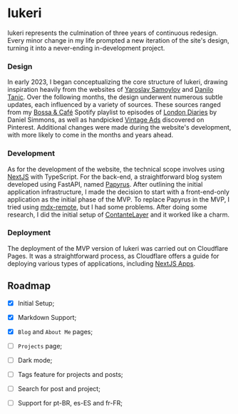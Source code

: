 # Iukeri
Iukeri represents the culmination of three years of continuous redesign. Every minor change in my life prompted a new iteration of the site's design, turning it into a never-ending in-development project.  

### Design
In early 2023, I began conceptualizing the core structure of Iukeri, drawing inspiration heavily from the websites of [Yaroslav Samoylov](https://yaosamo.com) and [Danilo Tanic](https://danilotanic.com). Over the following months, the design underwent numerous subtle updates, each influenced by a variety of sources. These sources ranged from my [Bossa & Café](https://open.spotify.com/playlist/6unyax6qQyhunvOd2QOAzB?si=0b069d34368f4773) Spotify playlist to episodes of [London Diaries](https://youtube.com/playlist?list=PL3F8c49z5qlQkQOwZLYN_4Q03cEneiOlG&si=yAoGu0mkeaz-soJh) by Daniel Simmons, as well as handpicked [Vintage Ads](https://www.pinterest.fr/thigcampos/iukeri/) discovered on Pinterest. Additional changes were made during the website's development, with more likely to come in the months and years ahead.

### Development
As for the development of the website, the technical scope involves using [NextJS](https://nextjs.org) with TypeScript. For the back-end, a straightforward blog system developed using FastAPI, named [Papyrus](https://github.com/ivansantiagojr/papyrus). After outlining the initial application infrastructure, I made the decision to start with a front-end-only application as the initial phase of the MVP. To replace Papyrus in the MVP, I tried using [mdx-remote](https://github.com/hashicorp/next-mdx-remote), but I had some problems. After doing some research, I did the initial setup of [ContanteLayer](https://contentlayer.dev/) and it worked like a charm.

### Deployment
The deployment of the MVP version of Iukeri was carried out on Cloudflare Pages. It was a straightforward process, as Cloudflare offers a guide for deploying various types of applications, including [NextJS Apps](https://developers.cloudflare.com/pages/framework-guides/deploy-a-nextjs-site).

## Roadmap
- [X] Initial Setup;
- [X] Markdown Support;
- [X] `Blog` and `About Me` pages;
- [ ] `Projects` page;
- [ ] Dark mode;
- [ ] Tags feature for projects and posts;
- [ ] Search for post and project;
- [ ] Support for pt-BR, es-ES and fr-FR;

